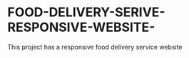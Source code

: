 # FOOD-DELIVERY-SERIVE-RESPONSIVE-WEBSITE-
This project has a responsive food delivery service website 
